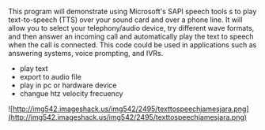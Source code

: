 This program will demonstrate using Microsoft's SAPI speech tools s to play text-to-speech (TTS) over your sound card and over a phone line.  It will allow you to select your telephony/audio device, try different wave formats, and then answer an incoming call and automatically play the text to speech when the call is connected.  This code could be used in applications such as answering systems, voice prompting, and IVRs.

- play text
- export to audio file
- play in pc or hardware device
- changue htz velocity frecuency

![http://img542.imageshack.us/img542/2495/texttospeechjamesjara.png](http://img542.imageshack.us/img542/2495/texttospeechjamesjara.png)